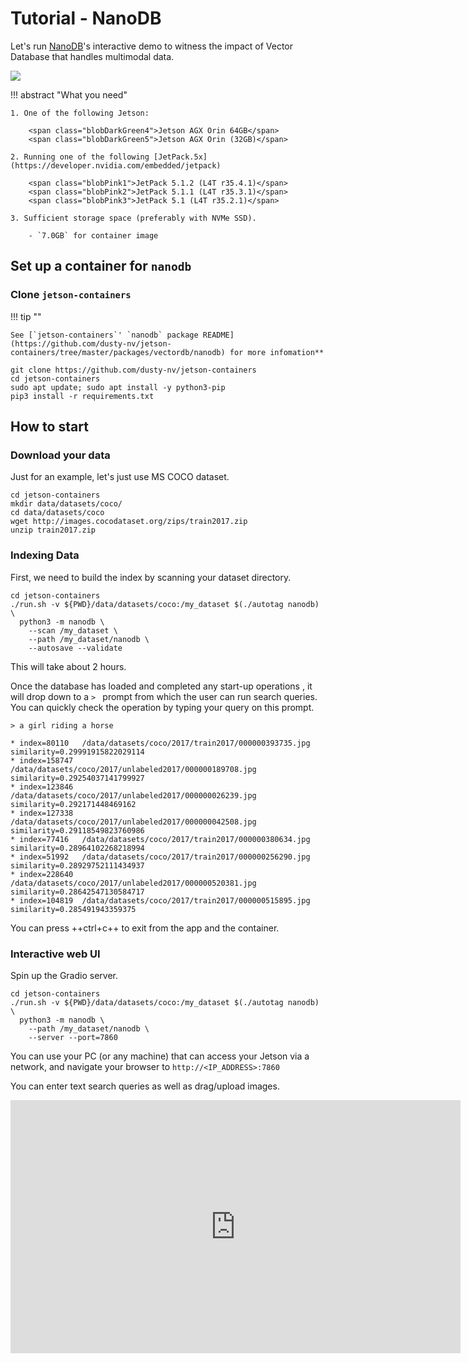 # Tutorial - NanoDB

Let's run [NanoDB](https://github.com/dusty-nv/jetson-containers/blob/master/packages/vectordb/nanodb/README.md)'s interactive demo to witness the impact of Vector Database that handles multimodal data.

![](https://raw.githubusercontent.com/dusty-nv/jetson-containers/docs/docs/images/nanodb_horse.gif)

!!! abstract "What you need"

    1. One of the following Jetson:

        <span class="blobDarkGreen4">Jetson AGX Orin 64GB</span>
        <span class="blobDarkGreen5">Jetson AGX Orin (32GB)</span>

    2. Running one of the following [JetPack.5x](https://developer.nvidia.com/embedded/jetpack)

        <span class="blobPink1">JetPack 5.1.2 (L4T r35.4.1)</span>
        <span class="blobPink2">JetPack 5.1.1 (L4T r35.3.1)</span>
        <span class="blobPink3">JetPack 5.1 (L4T r35.2.1)</span>

    3. Sufficient storage space (preferably with NVMe SSD).

        - `7.0GB` for container image

## Set up a container for `nanodb`

### Clone `jetson-containers`

!!! tip ""

    See [`jetson-containers`' `nanodb` package README](https://github.com/dusty-nv/jetson-containers/tree/master/packages/vectordb/nanodb) for more infomation**

```
git clone https://github.com/dusty-nv/jetson-containers
cd jetson-containers
sudo apt update; sudo apt install -y python3-pip
pip3 install -r requirements.txt
```

## How to start 

### Download your data

Just for an example, let's just use MS COCO dataset.

```
cd jetson-containers
mkdir data/datasets/coco/
cd data/datasets/coco
wget http://images.cocodataset.org/zips/train2017.zip
unzip train2017.zip
```

### Indexing Data

First, we need to build the index by scanning your dataset directory.

```
cd jetson-containers
./run.sh -v ${PWD}/data/datasets/coco:/my_dataset $(./autotag nanodb) \
  python3 -m nanodb \
    --scan /my_dataset \
    --path /my_dataset/nanodb \
    --autosave --validate 
```

This will take about 2 hours.

Once the database has loaded and completed any start-up operations , it will drop down to a `> ` prompt from which the user can run search queries.<br>
You can quickly check the operation by typing your query on this prompt.

```
> a girl riding a horse

* index=80110   /data/datasets/coco/2017/train2017/000000393735.jpg      similarity=0.29991915822029114
* index=158747  /data/datasets/coco/2017/unlabeled2017/000000189708.jpg  similarity=0.29254037141799927
* index=123846  /data/datasets/coco/2017/unlabeled2017/000000026239.jpg  similarity=0.292171448469162
* index=127338  /data/datasets/coco/2017/unlabeled2017/000000042508.jpg  similarity=0.29118549823760986
* index=77416   /data/datasets/coco/2017/train2017/000000380634.jpg      similarity=0.28964102268218994
* index=51992   /data/datasets/coco/2017/train2017/000000256290.jpg      similarity=0.28929752111434937
* index=228640  /data/datasets/coco/2017/unlabeled2017/000000520381.jpg  similarity=0.28642547130584717
* index=104819  /data/datasets/coco/2017/train2017/000000515895.jpg      similarity=0.285491943359375
```

You can press ++ctrl+c++ to exit from the app and the container.

### Interactive web UI

Spin up the Gradio server.

```
cd jetson-containers
./run.sh -v ${PWD}/data/datasets/coco:/my_dataset $(./autotag nanodb) \
  python3 -m nanodb \
    --path /my_dataset/nanodb \
    --server --port=7860
```

You can use your PC (or any machine) that can access your Jetson via a network, and navigate your browser to `http://<IP_ADDRESS>:7860`

You can enter text search queries as well as drag/upload images.

<iframe width="720" height="405" src="https://www.youtube.com/embed/ayqKpQNd1Jw?si=hKIluxxCaBJ8ZkPR" title="YouTube video player" frameborder="0" allow="accelerometer; autoplay; clipboard-write; encrypted-media; gyroscope; picture-in-picture; web-share" allowfullscreen></iframe>
